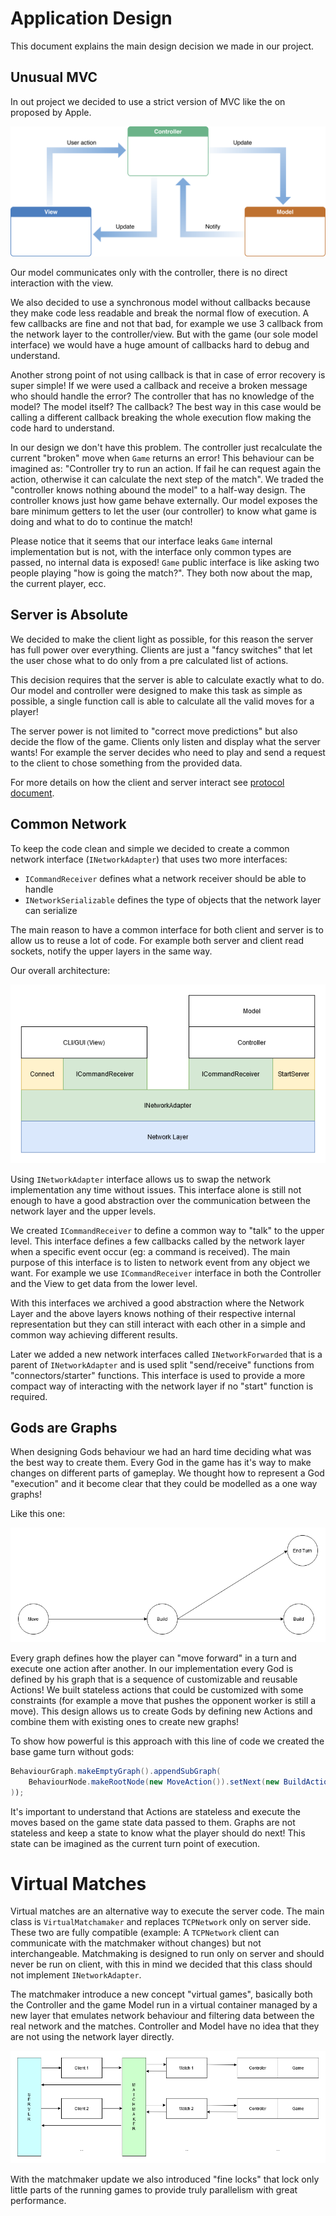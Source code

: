 # Application Design

This document explains the main design decision we made in our project.

## Unusual MVC

In out project we decided to use a strict version of MVC like the on proposed by Apple.

![Apple MVC](img/mvc.png)

Our model communicates only with the controller, there is no direct interaction with the view.

We also decided to use a synchronous model without callbacks because they make code less readable and break the normal flow of execution.
A few callbacks are fine and not that bad, for example we use 3 callback from the network layer to the controller/view.
But with the game (our sole model interface) we would have a huge amount of callbacks hard to debug and understand.

Another strong point of not using callback is that in case of error recovery is super simple!
If we were used a callback and receive a broken message who should handle the error?
The controller that has no knowledge of the model? The model itself? The callback? 
The best way in this case would be calling a different callback breaking the whole execution flow making the code hard to understand.

In our design we don't have this problem. The controller just recalculate the current "broken" move when `Game` returns an error!
This behaviour can be imagined as: "Controller try to run an action. If fail he can request again the action, otherwise it can calculate the next step of the match".
We traded the "controller knows nothing abound the model" to a half-way design. The controller knows just how game behave externally. 
Our model exposes the bare minimum getters to let the user (our controller) to know what game is doing and what to do to continue the match!

Please notice that it seems that our interface leaks `Game` internal implementation but is not, with the interface only common types are passed, no internal data is exposed!
`Game` public interface is like asking two people playing "how is going the match?". They both now about the map, the current player, ecc.

## Server is Absolute

We decided to make the client light as possible, for this reason the server has full power over everything. 
Clients are just a "fancy switches" that let the user chose what to do only from a pre calculated list of actions.

This decision requires that the server is able to calculate exactly what to do. Our model and controller were designed to make this task as simple as possible, a single function call is able to calculate all the valid moves for a player!

The server power is not limited to "correct move predictions" but also decide the flow of the game. Clients only listen and display what the server wants!
For example the server decides who need to play and send a request to the client to chose something from the provided data.

For more details on how the client and server interact see [protocol document](protocol.md).

## Common Network

To keep the code clean and simple we decided to create a common network interface (`INetworkAdapter`) that uses two more interfaces: 
- `ICommandReceiver` defines what a network receiver should be able to handle
- `INetworkSerializable` defines the type of objects that the network layer can serialize

The main reason to have a common interface for both client and server is to allow us to reuse a lot of code.
For example both server and client read sockets, notify the upper layers in the same way.

Our overall architecture:

![Network Architecture](img/network.png)

Using `INetworkAdapter` interface allows us to swap the network implementation any time without issues.
This interface alone is still not enough to have a good abstraction over the communication between the network layer and the upper levels.

We created `ICommandReceiver` to define a common way to "talk" to the upper level.
This interface defines a few callbacks called by the network layer when a specific event occur (eg: a command is received).
The main purpose of this interface is to listen to network event from any object we want. For example we use `ICommandReceiver` interface in both the Controller and the View to get data from the lower level.


With this interfaces we archived a good abstraction where the Network Layer and the above layers knows nothing of their respective internal representation but they can still interact with each other in a simple and common way achieving different results.

Later we added a new network interfaces called `INetworkForwarded` that is a parent of `INetworkAdapter` and is used split "send/receive" functions from "connectors/starter" functions.
This interface is used to provide a more compact way of interacting with the network layer if no "start" function is required.

## Gods are Graphs

When designing Gods behaviour we had an hard time deciding what was the best way to create them.
Every God in the game has it's way to make changes on different parts of gameplay.
We thought how to represent a God "execution" and it become clear that they could be modelled as a one way graphs!

Like this one:

![God Example](img/graph.png)

Every graph defines how the player can "move forward" in a turn and execute one action after another.
In our implementation every God is defined by his graph that is a sequence of customizable and reusable Actions!
We built stateless actions that could be customized with some constraints (for example a move that pushes the opponent worker is still a move).
This design allows us to create Gods by defining new Actions and combine them with existing ones to create new graphs!

To show how powerful is this approach with this line of code we created the base game turn without gods:
```java 
BehaviourGraph.makeEmptyGraph().appendSubGraph(
    BehaviourNode.makeRootNode(new MoveAction()).setNext(new BuildAction()).getRoot()
));
```

It's important to understand that Actions are stateless and execute the moves based on the game state data passed to them. 
Graphs are not stateless and keep a state to know what the player should do next! This state can be imagined as the current turn point of execution.

# Virtual Matches

Virtual matches are an alternative way to execute the server code. The main class is `VirtualMatchamaker` and replaces `TCPNetwork` only on server side. These two are fully compatible (example: A `TCPNetwork` client can communicate with the matchmaker without changes) but not interchangeable.
Matchmaking is designed to run only on server and should never be run on client, with this in mind we decided that this class should not implement `INetworkAdapter`.

The matchmaker introduce a new concept "virtual games", basically both the Controller and the game Model run in a virtual container managed by a new layer that emulates network behaviour and filtering data between the real network and the matches.
Controller and Model have no idea that they are not using the network layer directly.

![Virtual Matches](img/VirtualMatches.png)

With the matchmaker update we also introduced "fine locks" that lock only little parts of the running games to provide truly parallelism with great performance. 